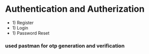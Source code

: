<h1>Authentication and Autherization</h1>
<ul>
  <li>1) Register</li>
  <li>1) Login</li>
  <li>1) Password Reset</li>
</ul>

<h3>used pastman for otp generation and verification</h3>

